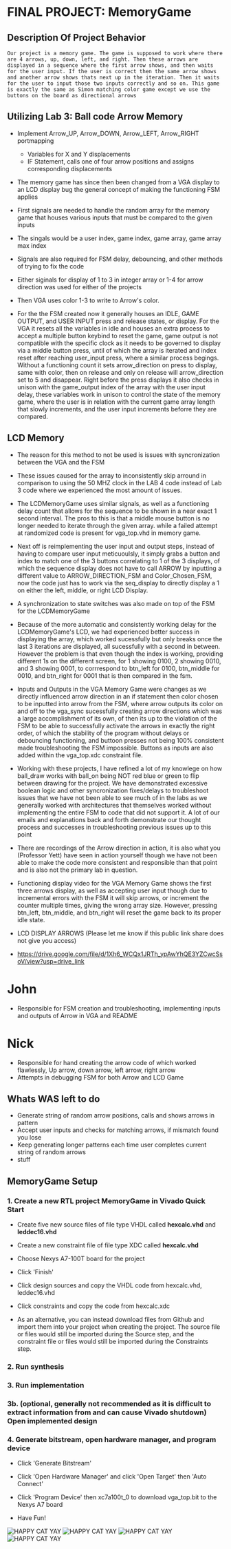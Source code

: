 # FINAL PROJECT: MemoryGame
  ## Description Of Project Behavior 
    Our project is a memory game. The game is supposed to work where there are 4 arrows, up, down, left, and right. Then these arrows are displayed in a sequence where the first arrow shows, and then waits for the user input. If the user is correct then the same arrow shows and another arrow shows thats next up in the iteration. Then it waits for the user to input those two inputs correctly and so on. This game is exactly the same as Simon matching color game except we use the buttons on the board as directional arrows
  
  ## Utilizing **Lab 3: Ball** code Arrow Memory
  * Implement Arrow_UP, Arrow_DOWN, Arrow_LEFT, Arrow_RIGHT portmapping
      * Variables for X and Y displacements
      * IF Statement, calls one of four arrow positions and assigns corresponding displacements
   
  * The memory game has since then been changed from a VGA display to an LCD display bug the general concept of making the functioning FSM applies
  * First signals are needed to handle the random array for the memory game that houses various inputs that must be compared to the given inputs
  * The singals would be a user index, game index, game array, game array max index
  * Signals are also required for FSM delay, debouncing, and other methods of trying to fix the code
  * Either siginals for display of 1 to 3 in integer array or 1-4 for arrow direction was used for either of the projects
  * Then VGA uses color 1-3 to write to Arrow's color.
  * For the the FSM created now it generally houses an IDLE, GAME OUTPUT, and USER INPUT press and release states, or display. For the VGA it resets all the variables in idle and houses an extra process to accept a multiple button keybind to reset the game, game output is not compatible with the specific clock as it needs to be governed to display via a middle button press, until of which the array is iterated and index reset after reaching user_input press, where a similar process begings. Without a functioning count it sets arrow_direction on press to display, same with color, then on release and only on release will arrow_direction set to 5 and disappear. Right before the press displays it also checks in unison with the game_output index of the array with the user input delay, these variables work in unison to control the state of the memory game, where the user is in relation with the current game array length that slowly increments, and the user input increments beforre they are compared.

## LCD Memory

  * The reason for this method to not be used is issues with syncronization between the VGA and the FSM
  * These issues caused for the array to inconsistently skip arround in comparison to using the 50 MHZ clock in the LAB 4 code instead of Lab 3 code where we experienced the most amount of issues.

  * The LCDMemoryGame uses similar signals, as well as a functioning delay count that allows for the sequence to be shown in a near exact 1 second interval. The pros to this is that a middle mouse button is no longer needed to iterate through the given array. while a failed attempt at randomized code is present for vga_top.vhd in memory game.
  * Next off is reimplementing the user input and output steps, instead of having to compare user input meticuoulsly, it simply grabs a button and index to match one of the 3 buttons correlating to 1 of the 3 displays, of which the sequence display does not have to call ARROW by inputting a different value to ARROW_DIRECTION_FSM and Color_Chosen_FSM, now the code just has to work via the seq_display to directly display a 1 on either the left, middle, or right LCD Display. 

* A synchronization to state switches was also made on top of the FSM for the LCDMemoryGame

* Because of the more automatic and consistently working delay for the LCDMemoryGame's LCD, we had experienced better success in displaying the array, which worked sucessfully but only breaks once the last 3 iterations are displayed, all sucessfully with a second in between. However the problem is that even though the index is working, providing different 1s on the different screen, for 1 showing 0100, 2 showing 0010, and 3 showing 0001, to corrrespond to btn_left for 0100, btn_middle for 0010, and btn_right for 0001 that is then compared in the fsm.

* Inputs and Outputs in the VGA Memory Game were changes as we directly influenced arrow direction in an if statement then color chosen to be inputted into arrow from the FSM, where arrow outputs its color on and off to the vga_sync sucessfully creating arrow directions which was a large accomplishment of its own, of then its up to the violation of the FSM to be able to successfully activate the arrows in exactly the right order, of which the stability of the program without delays or debouncing functioning, and buttoon presses not being 100% consistent made troubleshooting the FSM impossible. Buttons as inputs are also added within the vga_top.xdc constraint file.
  
* Working with these projects, I have refined a lot of my knowlege on how ball_draw works with ball_on being NOT red blue or green to flip between drawing for the project. We have demonstrated excessive boolean logic and other syncronization fixes/delays to troubleshoot issues that we have not been able to see much of in the labs as we generally worked with architectures that themselves worked without implementing the entire FSM to code that did not support it. A lot of our emails and explanations back and forth demonstrate our thought process and successes in troubleshooting previous issues up to this point


* There are recordings of the Arrow direction in action, it is also what you (Professor Yett) have seen in action yourself though we have not been able to make the code more consistent and responsible than that point and is also not the primary lab in question.

* Functioning display video for the VGA Memory Game shows the first three arrows display, as well as accepting user input though due to incremental errors with the FSM it will skip arrows, or increment the counter multiple times, giving the wrong array size. However, pressing btn_left, btn_middle, and btn_right will reset the game back to its proper idle state.
  
* LCD DISPLAY ARROWS (Please let me know if this public link share does not give you access)
* https://drive.google.com/file/d/1Xh6_WCQx1JRTh_ypAwYhQE3YZCwcSsoV/view?usp=drive_link

# John
* Responsible for FSM creation and troubleshooting, implementing inputs and outputs of Arrow in VGA and README

# Nick
* Responsible for hand creating the arrow code of which worked flawlessly, Up arrow, down arrow, left arrow, right arrow
* Attempts in debugging FSM for both Arrow and LCD Game
  
## Whats WAS left to do
  * Generate string of random arrow positions, calls and shows arrows in pattern
  * Accept user inputs and checks for matching arrows, if mismatch found you lose
  * Keep generating longer patterns each time user completes current string of random arrows
  * stuff

## MemoryGame Setup

### 1. Create a new RTL project MemoryGame in Vivado Quick Start

* Create five new source files of file type VHDL called **hexcalc.vhd** and **leddec16.vhd**

* Create a new constraint file of file type XDC called **hexcalc.vhd**

* Choose Nexys A7-100T board for the project

* Click 'Finish'

* Click design sources and copy the VHDL code from hexcalc.vhd, leddec16.vhd

* Click constraints and copy the code from hexcalc.xdc

* As an alternative, you can instead download files from Github and import them into your project when creating the project. The source file or files would still be imported during the Source step, and the constraint file or files would still be imported during the Constraints step.

### 2. Run synthesis

### 3. Run implementation

### 3b. (optional, generally not recommended as it is difficult to extract information from and can cause Vivado shutdown) Open implemented design

### 4. Generate bitstream, open hardware manager, and program device

* Click 'Generate Bitstream'

* Click 'Open Hardware Manager' and click 'Open Target' then 'Auto Connect'

* Click 'Program Device' then xc7a100t_0 to download vga_top.bit to the Nexys A7 board

* Have Fun!

![HAPPY CAT YAY](https://media.tenor.com/lCKwsD2OW1kAAAAj/happy-cat-happy-happy-cat.gif) ![HAPPY CAT YAY](https://media.tenor.com/lCKwsD2OW1kAAAAj/happy-cat-happy-happy-cat.gif) ![HAPPY CAT YAY](https://media.tenor.com/lCKwsD2OW1kAAAAj/happy-cat-happy-happy-cat.gif) ![HAPPY CAT YAY](https://media.tenor.com/lCKwsD2OW1kAAAAj/happy-cat-happy-happy-cat.gif)
